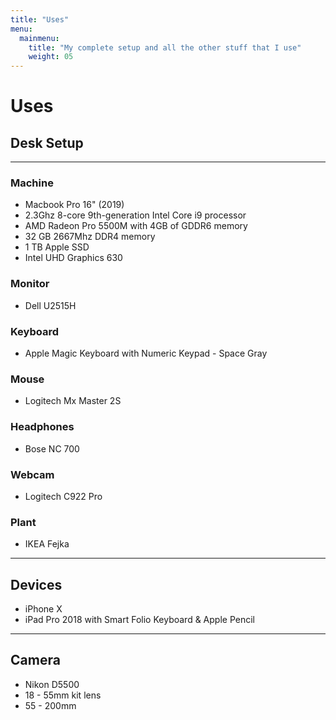 ```yaml
---
title: "Uses"
menu:
  mainmenu:
    title: "My complete setup and all the other stuff that I use"
    weight: 05
---
```

# Uses

## Desk Setup
---
### Machine

- Macbook Pro 16" (2019)
- 2.3Ghz 8-core 9th-generation Intel Core i9 processor
- AMD Radeon Pro 5500M with 4GB of GDDR6 memory
- 32 GB 2667Mhz DDR4 memory 
- 1 TB Apple SSD
- Intel UHD Graphics 630

### Monitor
- Dell U2515H

### Keyboard
- Apple Magic Keyboard with Numeric Keypad - Space Gray

### Mouse
- Logitech Mx Master 2S
### Headphones
- Bose NC 700

### Webcam
- Logitech C922 Pro

### Plant
- IKEA Fejka
---

## Devices

- iPhone X
- iPad Pro 2018 with Smart Folio Keyboard & Apple Pencil

---

## Camera
- Nikon D5500
- 18 - 55mm kit lens
- 55 - 200mm